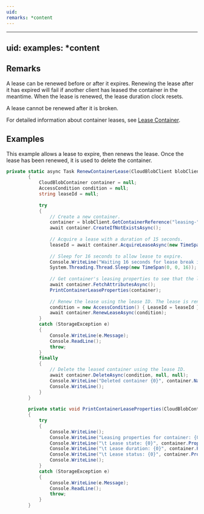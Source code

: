 ```yaml
---
uid: 
remarks: *content
---
```

---
uid: 
examples: *content
---
## Remarks  
 A lease can be renewed before or after it expires. Renewing the lease after it has expired will fail if another client has leased the container in the meantime. When the lease is renewed, the lease duration clock resets.  
  
 A lease cannot be renewed after it is broken.  
  
 For detailed information about container leases, see [Lease Container](../Topic/Lease%20Container.md).  
  
## Examples  
 This example allows a lease to expire, then renews the lease. Once the lease has been renewed, it is used to delete the container.  
  
```c#  
private static async Task RenewContainerLease(CloudBlobClient blobClient)  
        {  
            CloudBlobContainer container = null;  
            AccessCondition condition = null;  
            string leaseId = null;  
  
            try  
            {  
                // Create a new container.  
                container = blobClient.GetContainerReference("leasing-" + Guid.NewGuid());  
                await container.CreateIfNotExistsAsync();  
  
                // Acquire a lease with a duration of 15 seconds.  
                leaseId = await container.AcquireLeaseAsync(new TimeSpan(0, 0, 15), null);  
  
                // Sleep for 16 seconds to allow lease to expire.  
                Console.WriteLine("Waiting 16 seconds for lease break interval to expire....");  
                System.Threading.Thread.Sleep(new TimeSpan(0, 0, 16));  
  
                // Get container's leasing properties to see that the lease has expired.  
                await container.FetchAttributesAsync();  
                PrintContainerLeaseProperties(container);  
  
                // Renew the lease using the lease ID. The lease is renewed for the original lease interval (15 seconds).  
                condition = new AccessCondition() { LeaseId = leaseId };  
                await container.RenewLeaseAsync(condition);  
            }  
            catch (StorageException e)  
            {  
                Console.WriteLine(e.Message);  
                Console.ReadLine();  
                throw;  
            }  
            finally  
            {  
                // Delete the leased container using the lease ID.  
                await container.DeleteAsync(condition, null, null);  
                Console.WriteLine("Deleted container {0}", container.Name);  
                Console.WriteLine();  
            }  
        }  
  
        private static void PrintContainerLeaseProperties(CloudBlobContainer container)  
        {  
            try  
            {  
                Console.WriteLine();  
                Console.WriteLine("Leasing properties for container: {0}", container.Name);  
                Console.WriteLine("\t Lease state: {0}", container.Properties.LeaseState);  
                Console.WriteLine("\t Lease duration: {0}", container.Properties.LeaseDuration);  
                Console.WriteLine("\t Lease status: {0}", container.Properties.LeaseStatus);  
                Console.WriteLine();  
            }  
            catch (StorageException e)  
            {  
                Console.WriteLine(e.Message);  
                Console.ReadLine();  
                throw;  
            }  
        }  
  
```